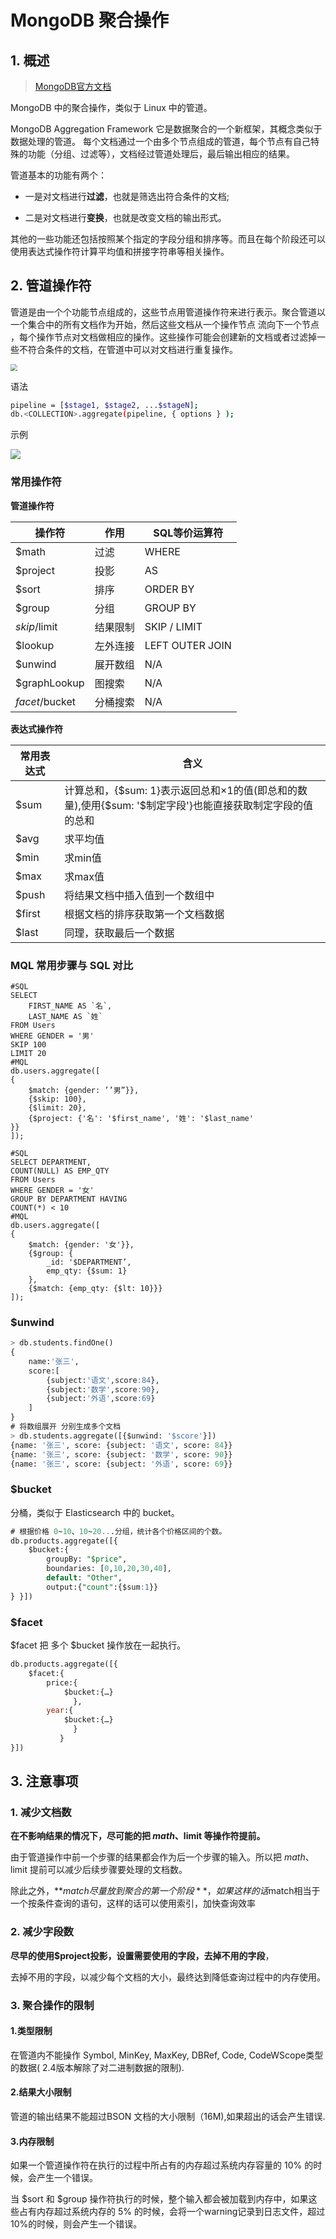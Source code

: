 # MongoDB 聚合操作

## 1. 概述

> [MongoDB官方文档](https://docs.mongodb.com/manual/aggregation/)

MongoDB 中的聚合操作，类似于 Linux 中的管道。

MongoDB Aggregation Framework 它是数据聚合的一个新框架，其概念类似于数据处理的管道。 每个文档通过一个由多个节点组成的管道，每个节点有自己特殊的功能（分组、过滤等），文档经过管道处理后，最后输出相应的结果。

管道基本的功能有两个：

* 一是对文档进行**过滤**，也就是筛选出符合条件的文档;

* 二是对文档进行**变换**，也就是改变文档的输出形式。

其他的一些功能还包括按照某个指定的字段分组和排序等。而且在每个阶段还可以使用表达式操作符计算平均值和拼接字符串等相关操作。



## 2. 管道操作符

管道是由一个个功能节点组成的，这些节点用管道操作符来进行表示。聚合管道以一个集合中的所有文档作为开始，然后这些文档从一个操作节点 流向下一个节点 ，每个操作节点对文档做相应的操作。这些操作可能会创建新的文档或者过滤掉一些不符合条件的文档，在管道中可以对文档进行重复操作。

<img src="assets/mongodb-aggregation.png" style="zoom: 67%;" />



语法

```sh
pipeline = [$stage1, $stage2, ...$stageN];
db.<COLLECTION>.aggregate(pipeline, { options } );
```

示例

![](assets/mongodb-aggregation-pipeline.png)



### 常用操作符

**管道操作符**

| 操作符         | 作用     | SQL等价运算符   |
| -------------- | -------- | --------------- |
| $math          | 过滤     | WHERE           |
| $project       | 投影     | AS              |
| $sort          | 排序     | ORDER BY        |
| $group         | 分组     | GROUP BY        |
| $skip/$limit   | 结果限制 | SKIP / LIMIT    |
| $lookup        | 左外连接 | LEFT OUTER JOIN |
| $unwind        | 展开数组 | N/A             |
| $graphLookup   | 图搜索   | N/A             |
| $facet/$bucket | 分桶搜索 | N/A             |

**表达式操作符**

| 常用表达式 | 含义                                                         |
| ---------- | ------------------------------------------------------------ |
| $sum       | 计算总和，{&dollar;sum: 1}表示返回总和×1的值(即总和的数量),使用{&dollar;sum: '&dollar;制定字段'}也能直接获取制定字段的值的总和 |
| $avg       | 求平均值                                                     |
| $min       | 求min值                                                      |
| $max       | 求max值                                                      |
| $push      | 将结果文档中插入值到一个数组中                               |
| $first     | 根据文档的排序获取第一个文档数据                             |
| $last      | 同理，获取最后一个数据                                       |

### MQL 常用步骤与 SQL 对比

```mysql
#SQL
SELECT
	FIRST_NAME AS `名`,
	LAST_NAME AS `姓`
FROM Users
WHERE GENDER = '男'
SKIP 100
LIMIT 20
#MQL
db.users.aggregate([
{
    $match: {gender: ’’男”}}, 
    {$skip: 100}, 
    {$limit: 20}, 
    {$project: {'名': '$first_name', '姓': '$last_name'
}}
]);
```



```mysql
#SQL
SELECT DEPARTMENT,
COUNT(NULL) AS EMP_QTY
FROM Users
WHERE GENDER = '女'
GROUP BY DEPARTMENT HAVING
COUNT(*) < 10
#MQL
db.users.aggregate([
{
    $match: {gender: '女'}}, 
    {$group: { 
    	_id: '$DEPARTMENT’,
		emp_qty: {$sum: 1}
    }, 
    {$match: {emp_qty: {$lt: 10}}}
]);
```



### $unwind

```sql
> db.students.findOne()
{
	name:'张三',
	score:[ 
        {subject:'语文',score:84}, 
        {subject:'数学',score:90}, 
        {subject:'外语',score:69} 
    ] 
}
# 将数组展开 分别生成多个文档
> db.students.aggregate([{$unwind: '$score'}])
{name: '张三', score: {subject: '语文', score: 84}}
{name: '张三', score: {subject: '数学', score: 90}}
{name: '张三', score: {subject: '外语', score: 69}}
```


### $bucket

分桶，类似于 Elasticsearch 中的  bucket。

```sql
# 根据价格 0~10、10~20...分组，统计各个价格区间的个数。
db.products.aggregate([{
	$bucket:{
		groupBy: "$price",
		boundaries: [0,10,20,30,40],
		default: "Other",
		output:{"count":{$sum:1}}
} }])
```

### $facet

$facet 把 多个  $bucket 操作放在一起执行。

```sql
db.products.aggregate([{
	$facet:{
		price:{
			$bucket:{…} 
              },
		year:{
			$bucket:{…} 
              } 
           } 
}])
```





## 3. 注意事项

### 1. 减少文档数

**在不影响结果的情况下，尽可能的把 $math、$limit 等操作符提前。**

由于管道操作中前一个步骤的结果都会作为后一个步骤的输入。所以把 $math、$limit 提前可以减少后续步骤要处理的文档数。

除此之外，**$match尽量放到聚合的第一个阶段**，如果这样的话$match相当于一个按条件查询的语句，这样的话可以使用索引，加快查询效率

### 2. 减少字段数

**尽早的使用$project投影，设置需要使用的字段，去掉不用的字段**，

去掉不用的字段，以减少每个文档的大小，最终达到降低查询过程中的内存使用。

### 3. 聚合操作的限制

#### 1.类型限制

在管道内不能操作 Symbol, MinKey, MaxKey, DBRef, Code, CodeWScope类型的数据( 2.4版本解除了对二进制数据的限制).

#### 2.结果大小限制

管道的输出结果不能超过BSON 文档的大小限制（16M),如果超出的话会产生错误.

#### 3.内存限制

如果一个管道操作符在执行的过程中所占有的内存超过系统内存容量的 10% 的时候，会产生一个错误。

当 $sort 和 $group 操作符执行的时候，整个输入都会被加载到内存中，如果这些占有内存超过系统内存的 5% 的时候，会将一个warning记录到日志文件，超过10%的时候，则会产生一个错误。



